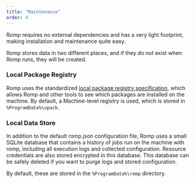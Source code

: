 ```yaml
---
title: "Maintenance"
order: 4
---
```


Romp requires no external dependencies and has a very light footprint, making installation and maintenance quite easy.

Romp stores data in two different places, and if they do not exist when Romp runs, they will be created.

### Local Package Registry

Romp uses the standardized [local package registry specification](/docs/proget/upack/upack-universal-package-registry/upack-universal-package-registry-what-is#specification), which allows Romp and other tools to see which packages are installed on the machine. By default, a Machine-level registry is used, which is stored in `%ProgramData%\upack`.

### Local Data Store

In addition to the default romp.json configuration file, Romp uses a small SQLite database that contains a history of jobs run on the machine with romp, including all execution logs and collected configuration. Resource credentials are also stored encrypted in this database. This database can be safely deleted if you want to purge logs and stored configuration.

By default, these are stored in the `%ProgramData%\romp` directory.